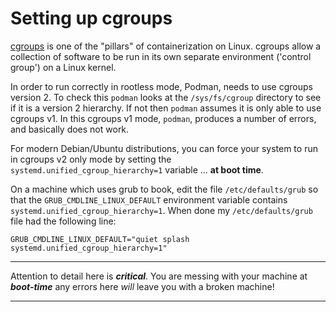 # Setting up cgroups

[cgroups](https://en.wikipedia.org/wiki/Cgroups) is one of the "pillars" 
of containerization on Linux. cgroups allow a collection of software to be 
run in its own separate environment ('control group') on a Linux kernel. 

In order to run correctly in rootless mode, Podman, needs to use cgroups 
version 2. To check this `podman` looks at the `/sys/fs/cgroup` directory 
to see if it is a version 2 hierarchy. If not then `podman` assumes it is 
only able to use cgroups v1. In this cgroups v1 mode, `podman`, produces a 
number of errors, and basically does not work. 

For modern Debian/Ubuntu distributions, you can force your system to run 
in cgroups v2 only mode by setting the 
`systemd.unified_cgroup_hierarchy=1` variable ... **at boot time**. 

On a machine which uses grub to book, edit the file `/etc/defaults/grub` 
so that the `GRUB_CMDLINE_LINUX_DEFAULT` environment variable contains 
`systemd.unified_cgroup_hierarchy=1`. When done my `/etc/defaults/grub` 
file had the following line: 

```
GRUB_CMDLINE_LINUX_DEFAULT="quiet splash systemd.unified_cgroup_hierarchy=1"
```

---

Attention to detail here is ***critical***. You are messing with your 
machine at ***boot-time*** any errors here *will* leave you with a broken 
machine! 

---


